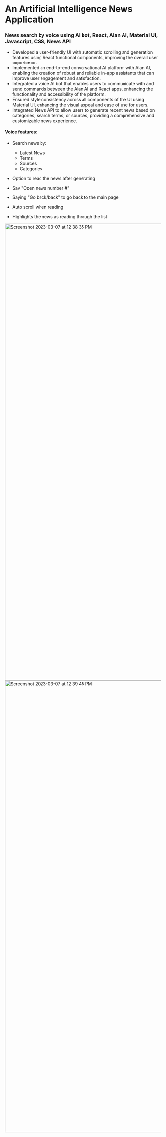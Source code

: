 # An Artificial Intelligence News Application
### News search by voice using AI bot, React, Alan AI, Material UI, Javascript, CSS, News API

- Developed a user-friendly UI with automatic scrolling and generation features using React functional components, improving the overall user experience.
- Implemented an end-to-end conversational AI platform with Alan AI, enabling the creation of robust and reliable in-app assistants that can improve user engagement and satisfaction.
- Integrated a voice AI bot that enables users to communicate with and send commands between the Alan AI and React apps, enhancing the functionality and accessibility of the platform.
- Ensured style consistency across all components of the UI using Material UI, enhancing the visual appeal and ease of use for users.
- Integrated News API to allow users to generate recent news based on categories, search terms, or sources, providing a comprehensive and customizable news experience.

#### Voice features:
- Search news by:
  - Latest News
  - Terms
  - Sources
  - Categories

- Option to read the news after generating
- Say "Open news number #"
- Saying "Go back/back" to go back to the main page
- Auto scroll when reading
- Highlights the news as reading through the list

<img width="1473" alt="Screenshot 2023-03-07 at 12 38 35 PM" src="https://user-images.githubusercontent.com/119915091/223547203-44177ad2-b904-4cb9-813a-90708f611437.png">
<img width="1457" alt="Screenshot 2023-03-07 at 12 39 45 PM" src="https://user-images.githubusercontent.com/119915091/223547215-232ffb52-5a2c-4d3e-9f02-9413e698c78c.png">
